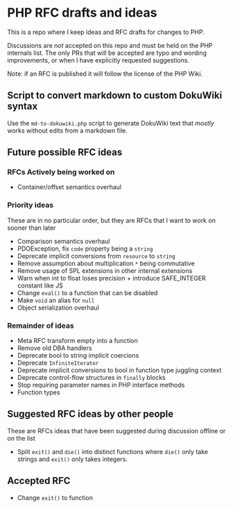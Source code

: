 # PHP RFC drafts and ideas

This is a repo where I keep ideas and RFC drafts for changes to PHP.

Discussions are *not* accepted on this repo and must be held on the PHP internals list.
The only PRs that will be accepted are typo and wording improvements,
or when I have explicitly requested suggestions.

Note: if an RFC is published it will follow the license of the PHP Wiki.

## Script to convert markdown to custom DokuWiki syntax

Use the `md-to-dokuwiki.php` script to generate DokuWiki text that *mostly* works without edits from a markdown file.

##  Future possible RFC ideas

### RFCs Actively being worked on

- Container/offset semantics overhaul

### Priority ideas

These are in no particular order, but they are RFCs that I want to work on sooner than later

- Comparison semantics overhaul
- PDOException, fix `code` property being a `string`
- Deprecate implicit conversions from `resource` to `string`
- Remove assumption about multiplication `*` being commutative
- Remove usage of SPL extensions in other internal extensions
- Warn when int to float loses precision + introduce SAFE_INTEGER constant like JS
- Change `eval()` to a function that can be disabled
- Make `void` an alias for `null`
- Object serialization overhaul

### Remainder of ideas

 - Meta RFC transform empty into a function 
 - Remove old DBA handlers
 - Deprecate bool to string implicit coercions
 - Deprecate `InfiniteIterator`
 - Deprecate implicit conversions to bool in function type juggling context
 - Deprecate control-flow structures in `finally` blocks
 - Stop requiring parameter names in PHP interface methods
 - Function types

## Suggested RFC ideas by other people

These are RFCs ideas that have been suggested during discussion offline or on the list

- Split `exit()` and `die()` into distinct functions where `die()` only take strings and `exit()` only takes integers.

## Accepted RFC

- Change `exit()` to function
